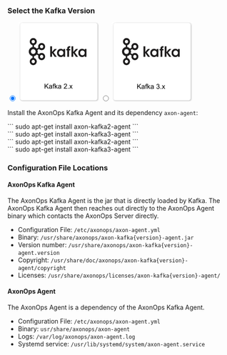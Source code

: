 

<h3>Select the Kafka Version</h3>
<label>
  <input type="radio" id="Kafka20" name="kafkaFamily" onChange="updateKafka()" checked=true />
  <img src="/get_started/kafka20.png" class="skip-lightbox" width="180px">
</label>
<label>
  <input type="radio" id="Kafka30" name="kafkaFamily" onChange="updateKafka()" />
  <img src="/get_started/kafka30.png" class="skip-lightbox" width="180px">
</label>

<h3 style="display: none;">Select the Java Version.</h3>
<label style="display: none;">
  <input type="radio" id="Java" name="kjavaFamily" onChange="updateKJava()" checked=true />
  <img id="KJavaimg" src="/get_started/java.png" class="skip-lightbox" width="180px">
</label>
<!-- <label>
  <input type="radio" id="Java17" name="kjavaFamily" onChange="updateKJava()" />
  <img id="KJava17img" src="/get_started/Java_17.png" class="skip-lightbox" width="180px">
</label> -->

Install the AxonOps Kafka Agent and its dependency `axon-agent`:

<!-- Debian -->
<div id="DebianKafka20JavaDiv" class="kafka">
  ```
  sudo apt-get install axon-kafka2-agent
  ```
</div>
<div id="DebianKafka30JavaDiv" class="kafka">
  ```
  sudo apt-get install axon-kafka3-agent
  ```
</div>
<!-- Debian Java17 -->
<div id="DebianKafka20Java17Div" class="kafka">
  ```
  sudo apt-get install axon-kafka2-agent
  ```
</div>
<div id="DebianKafka30Java17Div" class="kafka">
  ```
  sudo apt-get install axon-kafka3-agent
  ```
</div>
<!-- RedHat -->
<div id="RedHatKafka20JavaDiv" class="kafka" style="display:none">
  ```
  sudo yum install axon-kafka2-agent
  ```
</div>
<div id="RedHatKafka30JavaDiv" class="kafka" style="display:none">
  ```
  sudo yum install axon-kafka3-agent
  ```
</div>
<!-- RedHat Java17 -->
<div id="RedHatKafka20Java17Div" class="kafka" style="display:none">
  ```
  sudo yum install axon-kafka2-agent
  ```
</div>
<div id="RedHatKafka30Java17Div" class="kafka" style="display:none">
  ```
  sudo yum install axon-kafka3-agent
  ```
</div>

### Configuration File Locations

#### AxonOps Kafka Agent

The AxonOps Kafka Agent is the jar that is directly loaded by Kafka.
The AxonOps Kafka Agent then reaches out directly to the AxonOps Agent binary
which contacts the AxonOps Server directly.

- Configuration File: `/etc/axonops/axon-agent.yml`
- Binary: `/usr/share/axonops/axon-kafka{version}-agent.jar`
- Version number: `/usr/share/axonops/axon-kafka{version}-agent.version`
- Copyright: `/usr/share/doc/axonops/axon-kafka{version}-agent/copyright`
- Licenses: `/usr/share/axonops/licenses/axon-kafka{version}-agent/`

#### AxonOps Agent

The AxonOps Agent is a dependency of the AxonOps Kafka Agent.

- Configuration File: `/etc/axonops/axon-agent.yml`
- Binary: `usr/share/axonops/axon-agent`
- Logs: `/var/log/axonops/axon-agent.log`
- Systemd service: `/usr/lib/systemd/system/axon-agent.service`

